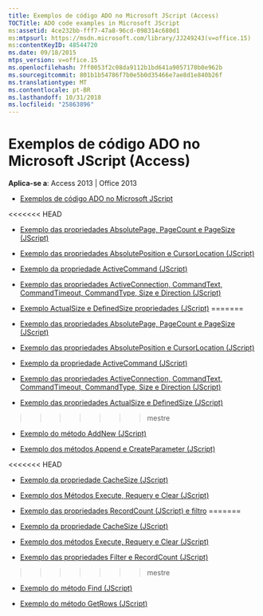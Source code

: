 ```yaml
---
title: Exemplos de código ADO no Microsoft JScript (Access)
TOCTitle: ADO code examples in Microsoft JScript
ms:assetid: 4ce232bb-fff7-47a8-96cd-098314c680d1
ms:mtpsurl: https://msdn.microsoft.com/library/JJ249243(v=office.15)
ms:contentKeyID: 48544720
ms.date: 09/18/2015
mtps_version: v=office.15
ms.openlocfilehash: 7ff0053f2c08da9112b1bd641a9057170b0e962b
ms.sourcegitcommit: 801b1b54786f7b0e5b0d35466e7ae8d1e840b26f
ms.translationtype: MT
ms.contentlocale: pt-BR
ms.lasthandoff: 10/31/2018
ms.locfileid: "25863896"
---
```

# <a name="ado-code-examples-in-microsoft-jscript-access"></a>Exemplos de código ADO no Microsoft JScript (Access)


**Aplica-se a**: Access 2013 | Office 2013

  - [Exemplos de código ADO no Microsoft JScript](ado-code-examples-in-microsoft-jscript.md)

<<<<<<< HEAD
  - [Exemplo das propriedades AbsolutePage, PageCount e PageSize (JScript)](absolutepage-pagecount-and-pagesize-properties-example-jscript.md)

  - [Exemplo das propriedades AbsolutePosition e CursorLocation (JScript)](absoluteposition-and-cursorlocation-properties-example-jscript.md)

  - [Exemplo da propriedade ActiveCommand (JScript)](activecommand-property-example-jscript.md)

  - [Exemplo das propriedades ActiveConnection, CommandText, CommandTimeout, CommandType, Size e Direction (JScript)](activeconnection-commandtext-commandtimeout-commandtype-size-and-direction-properties-example-jscript.md)

  - [Exemplo ActualSize e DefinedSize propriedades (JScript)](actualsize-and-definedsize-properties-example-jscript.md)
=======
  - [Exemplo das propriedades AbsolutePage, PageCount e PageSize (JScript)](absolutepage-pagecount-and-pagesize-properties-example-jscript.md)

  - [Exemplo das propriedades AbsolutePosition e CursorLocation (JScript)](absoluteposition-and-cursorlocation-properties-example-jscript.md)

  - [Exemplo da propriedade ActiveCommand (JScript)](activecommand-property-example-jscript.md)

  - [Exemplo das propriedades ActiveConnection, CommandText, CommandTimeout, CommandType, Size e Direction (JScript)](activeconnection-commandtext-commandtimeout-commandtype-size-and-direction-properties-example-jscript.md)

  - [Exemplo das propriedades ActualSize e DefinedSize (JScript)](actualsize-and-definedsize-properties-example-jscript.md)
>>>>>>> mestre

  - [Exemplo do método AddNew (JScript)](addnew-method-example-jscript.md)

  - [Exemplo dos métodos Append e CreateParameter (JScript)](append-and-createparameter-methods-example-jscript.md)

<<<<<<< HEAD
  - [Exemplo da propriedade CacheSize (JScript)](cachesize-property-example-jscript.md)

  - [Exemplo dos Métodos Execute, Requery e Clear (JScript)](execute-requery-and-clear-methods-example-jscript.md)

  - [Exemplo das propriedades RecordCount (JScript) e filtro](filter-and-recordcount-properties-example-jscript.md)
=======
  - [Exemplo da propriedade CacheSize (JScript)](cachesize-property-example-jscript.md)

  - [Exemplo dos métodos Execute, Requery e Clear (JScript)](execute-requery-and-clear-methods-example-jscript.md)

  - [Exemplo das propriedades Filter e RecordCount (JScript)](filter-and-recordcount-properties-example-jscript.md)
>>>>>>> mestre

  - [Exemplo do método Find (JScript)](find-method-example-jscript.md)

  - [Exemplo do método GetRows (JScript)](getrows-method-example-jscript.md)

